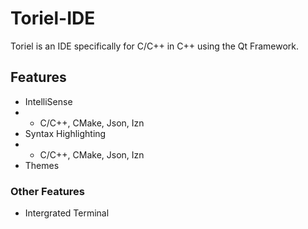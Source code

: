 # Toriel-IDE

Toriel is an IDE specifically for C/C++ in C++ using the Qt Framework.

## Features
* IntelliSense
* * C/C++, CMake, Json, Izn
* Syntax Highlighting
* * C/C++, CMake, Json, Izn
* Themes

### Other Features
* Intergrated Terminal
